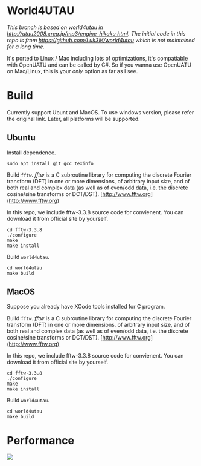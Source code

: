 # World4UTAU

*This branch is based on world4utau in http://utau2008.xrea.jp/mp3/engine_hikaku.html. The initial code in this repo is from https://github.com/Luk3M/world4utau which is not maintained for a long time.*

It's ported to Linux / Mac including lots of optimizations, it's compatiable with OpenUATU and can be called by C#. So if you wanna use OpenUATU on Mac/Linux, this is your *only* option as far as I see.

# Build
Currently support Ubunt and MacOS. To use windows version, please refer the original link.
Later, all platforms will be supported.

## Ubuntu
Install dependence.

`sudo apt install git gcc texinfo`

Build `fftw`. 
*fftw* is a C subroutine library for computing the discrete Fourier transform (DFT) in one or more dimensions, of arbitrary input size, and of both real and complex data (as well as of even/odd data, i.e. the discrete cosine/sine transforms or DCT/DST). [http://www.fftw.org](http://www.fftw.org)

In this repo, we include fftw-3.3.8 source code for convienent. You can download it from official site by yourself.
```
cd fftw-3.3.8
./configure
make
make install
```

Build `world4utau`.
```
cd world4utau
make build
```

## MacOS

Suppose you already have XCode tools installed for C program.

Build `fftw`. 
*fftw* is a C subroutine library for computing the discrete Fourier transform (DFT) in one or more dimensions, of arbitrary input size, and of both real and complex data (as well as of even/odd data, i.e. the discrete cosine/sine transforms or DCT/DST). [http://www.fftw.org](http://www.fftw.org)

In this repo, we include fftw-3.3.8 source code for convienent. You can download it from official site by yourself.
```
cd fftw-3.3.8
./configure
make
make install
```

Build `world4utau`.
```
cd world4utau
make build
```

# Performance
![](https://github.com/xrdavies/world4utau/blob/master/docs/valgrind.png?raw=true)